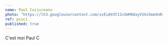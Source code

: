 ```yaml
---
name: Paul Cuciureanu
photo: "https://lh3.googleusercontent.com/xsEiA93TJJn3mM9dayVSXs5meXnRxb97Ui06vIjGsayw-H174rPdikSlaNoOwEj2QAfP=w1920-h1200-rw-no"
ref: pcuci
published: true
---
```


C'est moi Paul C
